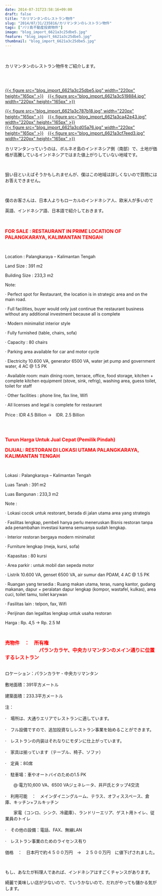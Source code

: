 ```yaml
---
date: 2014-07-31T23:58:16+09:00
draft: false
title: "カリマンタンのレストラン物件"
slug: "2014/07/31/235816/カリマンタンのレストラン物件"
tags: ["バリ島不動産投資物件"]
image: "blog_import_6621a3c25dbe5.jpg"
feature: "blog_import_6621a3c25dbe5.jpg"
thumbnail: "blog_import_6621a3c25dbe5.jpg"
---
```

<p><br/><br/>カリマンタンのレストラン物件をご紹介します。</p><br/><p><br/><a href="blog_import_6621a3c398b21.jpg">{{< figure src="blog_import_6621a3c25dbe5.jpg" width="220px" height="165px" >}}</a>　<a href="blog_import_6621a3c651311.jpg">{{< figure src="blog_import_6621a3c519884.jpg" width="220px" height="165px" >}}</a></p><p><a href="blog_import_6621a3c8c3f1b.jpg">{{< figure src="blog_import_6621a3c787b18.jpg" width="220px" height="165px" >}}</a>　<a href="blog_import_6621a3cb74738.jpg">{{< figure src="blog_import_6621a3ca42e43.jpg" width="220px" height="165px" >}}</a><br/><a href="blog_import_6621a3ce3caee.jpg">{{< figure src="blog_import_6621a3cd05a76.jpg" width="220px" height="165px" >}}</a>　<a href="blog_import_6621a3d0c2680.jpg">{{< figure src="blog_import_6621a3cf7eed3.jpg" width="220px" height="165px" >}}</a><br/></p><p>カリマンタンっていうのは、ボルネオ島のインドネシア側（南部）で、土地が価格が高騰しているインドネシアではまた値上がりしていない地域です。</p><br/><p>狙い目といえばそうかもしれませんが、僕はこの地域は詳しくないので質問にはお答えできません。</p><p><br/></p><p>僕のお客さんは、日本人よりもローカルのインドネシア人、欧米人が多いので</p><p>英語、インドネシア語、日本語で紹介しておきます。<br/><br/><br/></p><p><font color="#ff0000" size="3"><strong>FOR SALE : RESTAURANT IN PRIME LOCATION OF PALANGKARAYA, KALIMANTAN TENGAH</strong></font></p><p><br/></p><p>Location : Palangkaraya – Kalimantan Tengah </p><p>Land Size : 391 m2</p><p>Building Size : 233,3 m2 </p><p>Note: </p><p>· Perfect spot for Restaurant, the location is in strategic area and on the main road. </p><p>· Full facilities, buyer would only just continue the restaurant business without any additional investment because all is complete </p><p>· Modern minimalist interior style </p><p>· Fully furnished (table, chairs, sofa)</p><p>· Capacity : 80 chairs </p><p>· Parking area available for car and motor cycle </p><p>· Electricity 10.600 VA, generator 6500 VA, water jet pump and government water, 4 AC @ 1.5 PK</p><p>· Available room: main dining room, terrace, office, food storage, kitchen + complete kitchen equipment (stove, sink, refrig), washing area, guess toilet, toilet for staff</p><p>· Other facilities : phone line, fax line, Wifi </p><p>· All licenses and legal is complete for restaurant</p><p>Price : IDR 4.5 Billion →　IDR. 2.5 Billion </p><p><br/></p><p><br/><font color="#ff0000" size="3"><strong>Turun Harga Untuk Jual Cepat (Pemilik Pindah)</strong></font></p><p><font color="#ff0000" size="3"><strong>DIJUAL: RESTORAN DI LOKASI UTAMA PALANGKARAYA, KALIMANTAN TENGAH </strong></font></p><p><br/></p><p>Lokasi : Palangkaraya – Kalimantan Tengah </p><p>Luas Tanah : 391 m2</p><p>Luas Bangunan : 233,3 m2</p><p>Note : </p><p>· Lokasi cocok untuk restorant, berada di jalan utama area yang strategis</p><p>· Fasilitas lengkap, pembeli hanya perlu meneruskan Bisnis restoran tanpa ada penambahan investasi karena semuanya sudah lengkap.</p><p>· Interior restoran bergaya modern minimalist</p><p>· Furniture lengkap (meja, kursi, sofa)</p><p>· Kapasitas : 80 kursi</p><p>· Area parkir : untuk mobil dan sepeda motor </p><p>· Listrik 10.600 VA, genset 6500 VA, air sumur dan PDAM, 4 AC @ 1.5 PK</p><p>· Ruangan yang tersedia : Ruang makan utama, teras, ruang kantor, gudang makanan, dapur + peralatan dapur lengkap (kompor, wastafel, kulkas), area cuci, toilet tamu, toilet karywan</p><p>· Fasilitas lain : telpon, fax, Wifi</p><p>· Perijinan dan legalitas lengkap untuk usaha restoran</p><p>Harga : Rp. 4,5 → Rp. 2.5 M<br/></p><p><br/></p><p><font color="#ff0000"><strong><font size="3"><span>売物件　：　所有権</span> <br/><span>　　　　　　　パランカラヤ</span><span>、</span><span>中央カリマンタンの</span><span>メイン通りに位置する</span><span>レストラン</span></font></strong></font></p><p><br/><span>ロケーション：</span><span>パランカラヤ</span><span> - 中央</span><span>カリマンタン</span> <br/><br/><span>敷地</span><span>面積：</span><span>391平方メートル</span> <br/><br/><span>建築面積</span><span>：</span><span>233.3平方メートル</span> <br/><br/><span>注：</span> <br/><br/><span>·　</span><span>場所は</span><span>、</span><span>大通り</span><span>エリアでレストラン</span><span>に適しています</span>。<br/><br/><span>·　フル</span><span>設備ですので、</span><span>追加</span><span>投資なし</span><span>レストラン事業</span><span>を始めることができます。</span> <br/><br/><span>·　</span><span>レストラン</span><span>の内装はそれなりにモダンに仕上がっています。</span> <br/><br/><span>·　家具は揃っています</span><span>（</span><span>テーブル、椅子</span><span>、</span><span>ソファ</span><span>）</span> <br/><br/><span>·　</span><span>定員：</span><span>80席</span> <br/><br/><span>·　</span><span>駐車場：</span><span>車やオートバイ</span><span>のための</span><span>1.5</span> <span class="hps">PK</span></p><p><span class="hps">　　</span><span>@</span><span>·</span><span>電力</span><span>10,600</span> <span class="hps">VA</span><span>、</span><span>6500</span> <span class="hps">VA</span><span>ジェネレータ</span><span>、</span><span>井戸</span><span>氏とタップ</span><span>4</span><span>交流</span> <br/><br/><span>·　</span><span>利用可能　</span><span>：　</span><span>メインダイニングルーム</span><span>、</span><span>テラス</span><span>、</span><span>オフィススペース</span><span>、</span><span>倉庫</span><span>、</span><span>キッチン</span><span>+</span><span>フル</span><span>キッチン</span></p><p><span>　　家電</span><span>（</span><span>コンロ</span><span>、</span><span>シンク</span><span>、</span><span>冷蔵庫</span><span>）</span><span>、</span><span>ランドリーエリア</span><span>、</span><span>ゲスト用トイレ</span><span>、</span><span>従業員のトイレ</span> <br/><br/><span>·　その他の</span><span>設備：</span><span>電話、FAX</span><span>、</span><span>無線LAN</span> <br/><br/><span>·　</span><span>レストラン事業</span><span>のための</span><span>ライセンス有り</span> <br/><br/><span>価格　：　日本円で約４５００万円　→　２５００万円　に値下げされました。</span> <br/></p><p><br/></p><p>もし、あなたが料理人であれば、インドネシアはすごくチャンスがあります。</p><p>綺麗で美味しい店が少ないので、ていうかないので、だれがやっても儲かる気がします。<br/><br/><br/><a href="o0500037513020596830.jpg"></a><br/><br/><br/></p>

